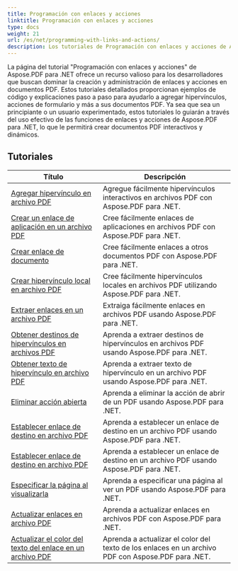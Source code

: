 ```yaml
---
title: Programación con enlaces y acciones
linktitle: Programación con enlaces y acciones
type: docs
weight: 21
url: /es/net/programming-with-links-and-actions/
description: Los tutoriales de Programación con enlaces y acciones de Aspose.PDF para .NET son un recurso integral para dominar la creación y gestión de enlaces interactivos en documentos PDF.
---
```

La página del tutorial "Programación con enlaces y acciones" de Aspose.PDF para .NET ofrece un recurso valioso para los desarrolladores que buscan dominar la creación y administración de enlaces y acciones en documentos PDF. Estos tutoriales detallados proporcionan ejemplos de código y explicaciones paso a paso para ayudarlo a agregar hipervínculos, acciones de formulario y más a sus documentos PDF. Ya sea que sea un principiante o un usuario experimentado, estos tutoriales lo guiarán a través del uso efectivo de las funciones de enlaces y acciones de Aspose.PDF para .NET, lo que le permitirá crear documentos PDF interactivos y dinámicos.

## Tutoriales
| Título | Descripción |
| --- | --- | 
| [Agregar hipervínculo en archivo PDF](./add-hyperlink/) | Agregue fácilmente hipervínculos interactivos en archivos PDF con Aspose.PDF para .NET. |  
| [Crear un enlace de aplicación en un archivo PDF](./create-application-link/) | Cree fácilmente enlaces de aplicaciones en archivos PDF con Aspose.PDF para .NET. |  
| [Crear enlace de documento](./create-document-link/) | Cree fácilmente enlaces a otros documentos PDF con Aspose.PDF para .NET. |  
| [Crear hipervínculo local en archivo PDF](./create-local-hyperlink/) | Cree fácilmente hipervínculos locales en archivos PDF utilizando Aspose.PDF para .NET. |  
| [Extraer enlaces en un archivo PDF](./extract-links/) | Extraiga fácilmente enlaces en archivos PDF usando Aspose.PDF para .NET. |  
| [Obtener destinos de hipervínculos en archivos PDF](./get-hyperlink-destinations/) | Aprenda a extraer destinos de hipervínculos en archivos PDF usando Aspose.PDF para .NET. |  
| [Obtener texto de hipervínculo en archivo PDF](./get-hyperlink-text/) | Aprenda a extraer texto de hipervínculo en un archivo PDF usando Aspose.PDF para .NET. |  
| [Eliminar acción abierta](./remove-open-action/) | Aprenda a eliminar la acción de abrir de un PDF usando Aspose.PDF para .NET. |  
| [Establecer enlace de destino en archivo PDF](./set-destination-link/) | Aprenda a establecer un enlace de destino en un archivo PDF usando Aspose.PDF para .NET. |  
| [Establecer enlace de destino en archivo PDF](./set-target-link/) | Aprenda a establecer un enlace de destino en un archivo PDF usando Aspose.PDF para .NET. |  
| [Especificar la página al visualizarla](./specify-page-when-viewing/) | Aprenda a especificar una página al ver un PDF usando Aspose.PDF para .NET. |  
| [Actualizar enlaces en archivo PDF](./update-links/) | Aprenda a actualizar enlaces en archivos PDF con Aspose.PDF para .NET. |  
| [Actualizar el color del texto del enlace en un archivo PDF](./update-link-text-color/) | Aprenda a actualizar el color del texto de los enlaces en un archivo PDF con Aspose.PDF para .NET. |  